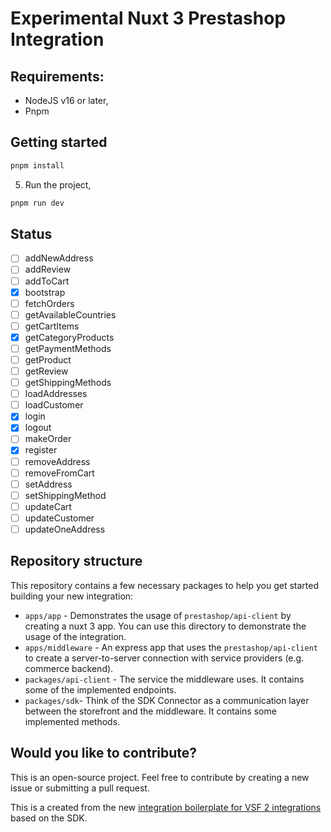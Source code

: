 # Experimental Nuxt 3 Prestashop Integration

## Requirements:

- NodeJS v16 or later,
- Pnpm

## Getting started

```bash
pnpm install
```

5. Run the project,

```bash
pnpm run dev
```

## Status 

- [ ] addNewAddress
- [ ] addReview
- [ ] addToCart
- [x] bootstrap
- [ ] fetchOrders
- [ ] getAvailableCountries
- [ ] getCartItems
- [x] getCategoryProducts
- [ ] getPaymentMethods
- [ ] getProduct
- [ ] getReview
- [ ] getShippingMethods
- [ ] loadAddresses
- [ ] loadCustomer
- [x] login
- [x] logout
- [ ] makeOrder
- [x] register
- [ ] removeAddress
- [ ] removeFromCart
- [ ] setAddress
- [ ] setShippingMethod
- [ ] updateCart
- [ ] updateCustomer
- [ ] updateOneAddress

## Repository structure

This repository contains a few necessary packages to help you get started building your new integration:

- `apps/app` - Demonstrates the usage of `prestashop/api-client` by creating a nuxt 3 app. You can use this directory to demonstrate the usage of the integration.
- `apps/middleware` - An express app that uses the `prestashop/api-client` to create a server-to-server connection with service providers (e.g. commerce backend).
- `packages/api-client` - The service the middleware uses. It contains some of the implemented endpoints.
- `packages/sdk`- Think of the SDK Connector as a communication layer between the storefront and the middleware. It contains some implemented methods.

## Would you like to contribute?

This is an open-source project. Feel free to contribute by creating a new issue or submitting a pull request. 

This is a created from the new [integration boilerplate for VSF 2 integrations](https://github.com/vuestorefront/integration-boilerplate) based on the SDK.